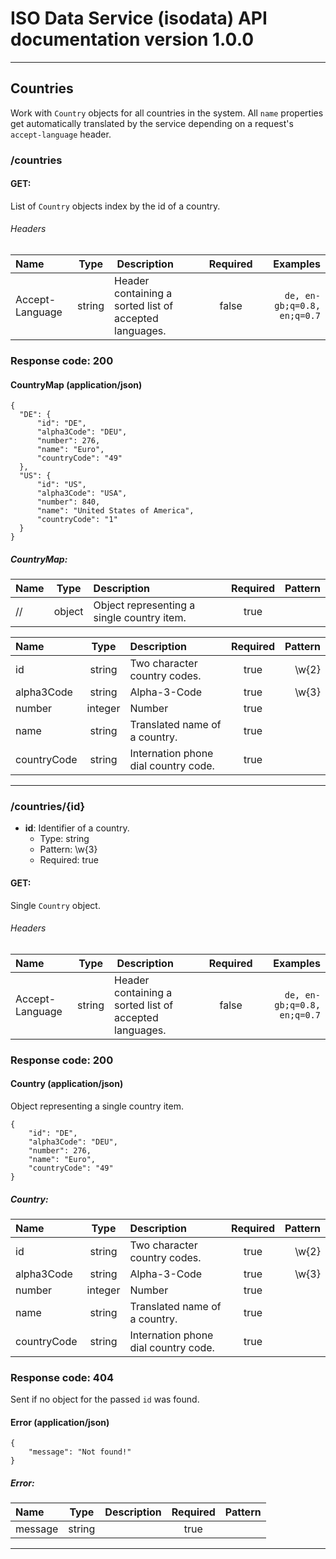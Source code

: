 # ISO Data Service (isodata) API documentation version 1.0.0

---

## Countries
Work with `Country` objects for all countries in the system. All `name` properties get automatically translated by the service depending on a request's `accept-language` header.

### /countries

#### **GET**:
List of `Country` objects index by the id of a country.

###### Headers

| Name | Type | Description | Required | Examples |
|:-----|:----:|:------------|:--------:|---------:|
| Accept-Language | string | Header containing a sorted list of accepted languages. | false | ``` de, en-gb;q=0.8, en;q=0.7 ```  |

### Response code: 200

#### CountryMap (application/json) 

```
{
  "DE": {
      "id": "DE",
      "alpha3Code": "DEU",
      "number": 276,
      "name": "Euro",
      "countryCode": "49"
  },
  "US": {
      "id": "US",
      "alpha3Code": "USA",
      "number": 840,
      "name": "United States of America",
      "countryCode": "1"
  }
}
```

##### *CountryMap*:
| Name | Type | Description | Required | Pattern |
|:-----|:----:|:------------|:--------:|--------:|
| // | object | Object representing a single country item. | true |  |

| Name | Type | Description | Required | Pattern |
|:-----|:----:|:------------|:--------:|--------:|
| id | string | Two character country codes. | true | \w{2} |
| alpha3Code | string | Alpha-3-Code | true | \w{3} |
| number | integer | Number | true |  |
| name | string | Translated name of a country. | true |  |
| countryCode | string | Internation phone dial country code. | true |  |

---

### /countries/{id}

* **id**: Identifier of a country.
    * Type: string
    * Pattern: \w{3}
    * Required: true

#### **GET**:
Single `Country` object.

###### Headers

| Name | Type | Description | Required | Examples |
|:-----|:----:|:------------|:--------:|---------:|
| Accept-Language | string | Header containing a sorted list of accepted languages. | false | ``` de, en-gb;q=0.8, en;q=0.7 ```  |

### Response code: 200

#### Country (application/json) 
Object representing a single country item.

```
{
    "id": "DE",
    "alpha3Code": "DEU",
    "number": 276,
    "name": "Euro",
    "countryCode": "49"
}
```

##### *Country*:
| Name | Type | Description | Required | Pattern |
|:-----|:----:|:------------|:--------:|--------:|
| id | string | Two character country codes. | true | \w{2} |
| alpha3Code | string | Alpha-3-Code | true | \w{3} |
| number | integer | Number | true |  |
| name | string | Translated name of a country. | true |  |
| countryCode | string | Internation phone dial country code. | true |  |

### Response code: 404
Sent if no object for the passed `id` was found.

#### Error (application/json) 

```
{
    "message": "Not found!"
}
```

##### *Error*:
| Name | Type | Description | Required | Pattern |
|:-----|:----:|:------------|:--------:|--------:|
| message | string |  | true |  |

---


